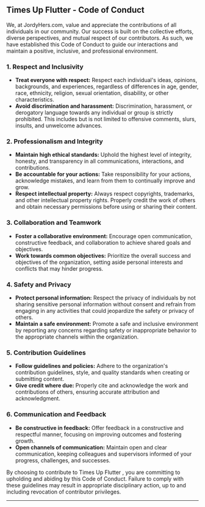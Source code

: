 
## Times Up Flutter -  Code of Conduct

We, at JordyHers.com, value and appreciate the contributions of all individuals in our community. Our success is built on the collective efforts, diverse perspectives, and mutual respect of our contributors. As such, we have established this Code of Conduct to guide our interactions and maintain a positive, inclusive, and professional environment.

### 1. **Respect and Inclusivity**

- **Treat everyone with respect:** Respect each individual's ideas, opinions, backgrounds, and experiences, regardless of differences in age, gender, race, ethnicity, religion, sexual orientation, disability, or other characteristics.
- **Avoid discrimination and harassment:** Discrimination, harassment, or derogatory language towards any individual or group is strictly prohibited. This includes but is not limited to offensive comments, slurs, insults, and unwelcome advances.

### 2. **Professionalism and Integrity**

- **Maintain high ethical standards:** Uphold the highest level of integrity, honesty, and transparency in all communications, interactions, and contributions.
- **Be accountable for your actions:** Take responsibility for your actions, acknowledge mistakes, and learn from them to continually improve and grow.
- **Respect intellectual property:** Always respect copyrights, trademarks, and other intellectual property rights. Properly credit the work of others and obtain necessary permissions before using or sharing their content.

### 3. **Collaboration and Teamwork**

- **Foster a collaborative environment:** Encourage open communication, constructive feedback, and collaboration to achieve shared goals and objectives.
- **Work towards common objectives:** Prioritize the overall success and objectives of the organization, setting aside personal interests and conflicts that may hinder progress.

### 4. **Safety and Privacy**

- **Protect personal information:** Respect the privacy of individuals by not sharing sensitive personal information without consent and refrain from engaging in any activities that could jeopardize the safety or privacy of others.
- **Maintain a safe environment:** Promote a safe and inclusive environment by reporting any concerns regarding safety or inappropriate behavior to the appropriate channels within the organization.

### 5. **Contribution Guidelines**

- **Follow guidelines and policies:** Adhere to the organization's contribution guidelines, style, and quality standards when creating or submitting content.
- **Give credit where due:** Properly cite and acknowledge the work and contributions of others, ensuring accurate attribution and acknowledgment.

### 6. **Communication and Feedback**

- **Be constructive in feedback:** Offer feedback in a constructive and respectful manner, focusing on improving outcomes and fostering growth.
- **Open channels of communication:** Maintain open and clear communication, keeping colleagues and supervisors informed of your progress, challenges, and successes.

By choosing to contribute to Times Up Flutter , you are committing to upholding and abiding by this Code of Conduct.
Failure to comply with these guidelines may result in appropriate disciplinary action, up to and including revocation of contributor privileges.

---

